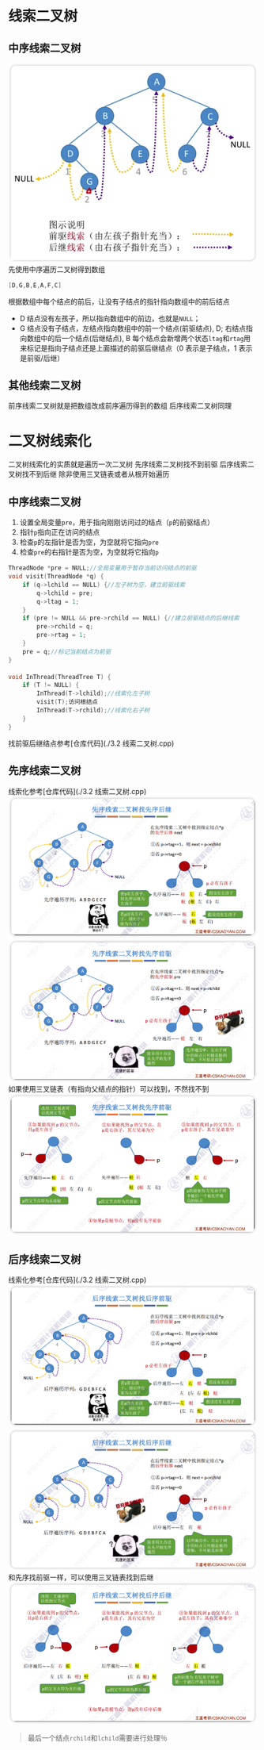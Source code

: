 # 线索二叉树
## 中序线索二叉树
 ![中序线索二叉树](../../assets/images/XwsjZY.png)
先使用中序遍历二叉树得到数组

```c++
[D,G,B,E,A,F,C]
```
根据数组中每个结点的前后，让没有子结点的指针指向数组中的前后结点
- D 结点没有左孩子，所以指向数组中的前边，也就是`NULL`；
- G 结点没有子结点，左结点指向数组中的前一个结点(前驱结点), D; 右结点指向数组中的后一个结点(后继结点), B
每个结点会新增两个状态`ltag`和`rtag`用来标记是指向子结点还是上面描述的前驱后继结点（0 表示是子结点，1 表示是前驱/后继）
## 其他线索二叉树
前序线索二叉树就是把数组改成前序遍历得到的数组
后序线索二叉树同理

# 二叉树线索化
二叉树线索化的实质就是遍历一次二叉树
先序线索二叉树找不到前驱
后序线索二叉树找不到后继
除非使用三叉链表或者从根开始遍历
## 中序线索二叉树
1. 设置全局变量`pre`，用于指向刚刚访问过的结点（`p`的前驱结点）
2. 指针`p`指向正在访问的结点
3. 检查`p`的左指针是否为空，为空就将它指向`pre`
4. 检查`pre`的右指针是否为空，为空就将它指向`p`
```c++
ThreadNode *pre = NULL;//全局变量用于暂存当前访问结点的前驱
void visit(ThreadNode *q) {
    if (q->lchild == NULL) {//左子树为空，建立前驱线索
        q->lchild = pre;
        q->ltag = 1;
    }
    if (pre != NULL && pre->rchild == NULL) {//建立前驱结点的后继线索
        pre->rchild = q;
        pre->rtag = 1;
    }
    pre = q;//标记当前结点为前驱
}

void InThread(ThreadTree T) {
    if (T != NULL) {
        InThread(T->lchild);//线索化左子树
        visit(T);访问根结点
        InThread(T->rchild);//线索化右子树
    }
}
```
找前驱后继结点参考[仓库代码](./3.2 线索二叉树.cpp)

## 先序线索二叉树
线索化参考[仓库代码](./3.2 线索二叉树.cpp)
![先序线索二叉树找先序后继](../../assets/images/KNobPl.png)
![先序线索二叉树找先序前驱](../../assets/images/voIZQU.png)
如果使用三叉链表（有指向父结点的指针）可以找到，不然找不到
![三叉链表找先序前驱](../../assets/images/lJz8ly.png)

## 后序线索二叉树
线索化参考[仓库代码](./3.2 线索二叉树.cpp)
![后序线索二叉树找后序前驱](../../assets/images/XWac8l.png)
![后序线索二叉树找后序后继](../../assets/images/xsUWPB.png)
和先序找前驱一样，可以使用三叉链表找到后继
![三叉链表找后序后继](../../assets/images/VIlLjy.png)

> 最后一个结点`rchild`和`lchild`需要进行处理％